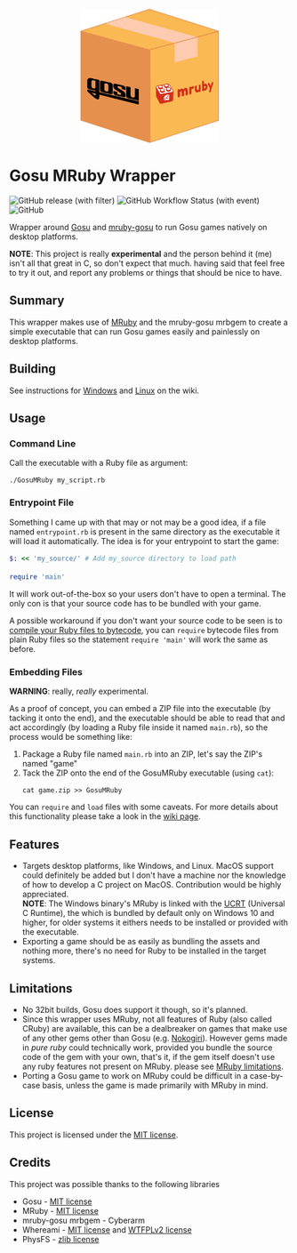 <p align="center">
  <img src="assets/logo.png" width=249 height=241 alt="Project logo">
</p>

# Gosu MRuby Wrapper

![GitHub release (with filter)](https://img.shields.io/github/v/release/chadowo/gosu-mruby-wrapper?style=flat-square) ![GitHub Workflow Status (with event)](https://img.shields.io/github/actions/workflow/status/chadowo/gosu-mruby-wrapper/build.yml?style=flat-square&logo=github) ![GitHub](https://img.shields.io/github/license/chadowo/gosu-mruby-wrapper?style=flat-square)

Wrapper around [Gosu](https://www.libgosu.org/) and [mruby-gosu](https://github.com/cyberarm/mruby-gosu) to run Gosu games natively on desktop platforms.

**NOTE**: This project is really **experimental** and the person behind it (me) isn't
all that great in C, so don't expect that much. having said that feel free
to try it out, and report any problems or things that should be nice to have.

## Summary

This wrapper makes use of [MRuby](https://mruby.org/) and the mruby-gosu mrbgem to create
a simple executable that can run Gosu games easily and painlessly on desktop platforms.

## Building

See instructions for [Windows](https://github.com/Chadowo/gosu-mruby-wrapper/wiki/Compiling-On-Windows) and [Linux](https://github.com/Chadowo/gosu-mruby-wrapper/wiki/Compiling-On-Linux) on the wiki.

## Usage

### Command Line

Call the executable with a Ruby file as argument:

```console
./GosuMRuby my_script.rb
```

### Entrypoint File

Something I came up with that may or not may be a good idea, if a file named 
`entrypoint.rb` is present in the same directory as the executable it will 
load it automatically. The idea is for your entrypoint to start the game:

```ruby
$: << 'my_source/' # Add my_source directory to load path

require 'main'
```

It will work out-of-the-box so your users don't have to open a terminal. The 
only con is that your source code has to be bundled with your game. 

A possible workaround if you don't want your source code to be seen is to 
[compile your Ruby files to bytecode](https://mruby.org/docs/articles/executing-ruby-code-with-mruby.html#bytecode-mrb), you can `require` bytecode files from plain Ruby files 
so the statement `require 'main'` will work the same as before.

### Embedding Files

**WARNING**: really, *really* experimental.

As a proof of concept, you can embed a ZIP file into the executable (by tacking it
onto the end), and the executable should be able to read that and act accordingly
(by loading a Ruby file inside it named `main.rb`), so the process would be something
like:

1. Package a Ruby file named `main.rb` into an ZIP, let's say the ZIP's named
   "game"
2. Tack the ZIP onto the end of the GosuMRuby executable (using `cat`):
   ```console
   cat game.zip >> GosuMRuby
   ```

You can `require` and `load` files with some caveats. For more details about this functionality please take a 
look in the [wiki page](https://github.com/Chadowo/gosu-mruby-wrapper/wiki/Fused-Mode).

## Features

- Targets desktop platforms, like Windows, and Linux. MacOS support could
  definitely be added but I don't have a machine nor the knowledge of
  how to develop a C project on MacOS. Contribution would be highly appreciated.  
  **NOTE**: The Windows binary's MRuby is linked with the [UCRT](https://devblogs.microsoft.com/cppblog/introducing-the-universal-crt/) (Universal C Runtime),
            the which is bundled by default only on Windows 10 and higher, for older systems
            it eithers needs to be installed or provided with the executable.
- Exporting a game should be as easily as bundling the assets and nothing
  more, there's no need for Ruby to be installed in the target systems.

## Limitations

- No 32bit builds, Gosu does support it though, so it's planned.
- Since this wrapper uses MRuby, not all features of Ruby (also called CRuby)
  are available, this can be a dealbreaker on games that make use of any other gems
  other than Gosu (e.g. [Nokogiri](https://nokogiri.org/index.html)). However gems
  made in *pure ruby* could technically work, provided you bundle the source code
  of the gem with your own, that's it, if the gem itself doesn't use any
  ruby features not present on MRuby. please see [MRuby limitations](https://github.com/mruby/mruby/blob/master/doc/limitations.md).
- Porting a Gosu game to work on MRuby could be difficult in a
  case-by-case basis, unless the game is made primarily with MRuby in mind.

## License

This project is licensed under the [MIT license](https://github.com/Chadowo/gosu-mruby-wrapper/blob/main/LICENSE).

## Credits

This project was possible thanks to the following libraries

- Gosu - [MIT license](https://github.com/gosu/gosu/blob/master/COPYING)  
- MRuby - [MIT license](https://github.com/mruby/mruby/blob/master/LICENSE)  
- mruby-gosu mrbgem - Cyberarm
- Whereami - [MIT license](https://github.com/gpakosz/whereami/blob/master/LICENSE.MIT) and [WTFPLv2 license](https://github.com/gpakosz/whereami/blob/master/LICENSE.WTFPLv2) 
- PhysFS - [zlib license](https://github.com/icculus/physfs/blob/main/LICENSE.txt)
